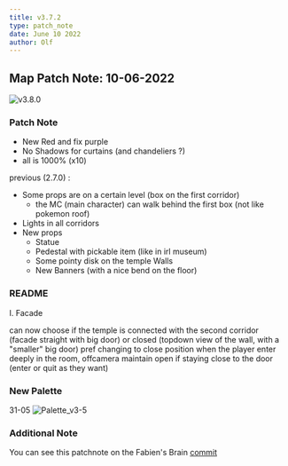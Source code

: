 ```yaml
---
title: v3.7.2
type: patch_note
date: June 10 2022
author: Olf
---
```


## Map Patch Note: 10-06-2022

![v3.8.0](/FABIENs_Brain/attachments/MAP/Fabinie_Castle_v3-7-2.png "Beautiful...")

### Patch Note

- New Red and fix purple
- No Shadows for curtains (and chandeliers ?)
- all is 1000% (x10)

previous (2.7.0) :

- Some props are on a certain level (box on the first corridor)
  - the MC (main character) can walk behind the first box (not like pokemon roof)
- Lights in all corridors
- New props
  - Statue
  - Pedestal with pickable item (like in irl museum)
  - Some pointy disk on the temple Walls
  - New Banners (with a nice bend on the floor)


### README

I. Facade

can now choose if the temple is connected with the second corridor (facade straight with big door) or closed (topdown view of the wall, with a "smaller" big door)
pref changing to close position when the player enter deeply in the room, offcamera
maintain open if staying close to the door (enter or quit as they want)

### New Palette

31-05
![Palette_v3-5](/FABIENs_Brain/attachments/MAP/Other/palette%20FTO%20v3-5.png "Have to work the red/brown and maybe purple")

### Additional Note

You can see this patchnote on the Fabien's Brain [commit]()
